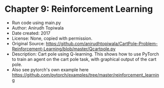 
# Chapter 9: Reinforcement Learning

* Run code using main.py
* Author: Anirudh Topiwala
* Date created: 2017
* License: None, copied with permission.
* Original Source: https://github.com/anirudhtopiwala/CartPole-Problem-Reinforcement-Learning/blob/master/Qcartpole.py
* Description: Cart pole using Q-learning. This shows how to use PyTorch to train an agent on the cart pole task, with graphical output of the cart pole.
* Also see pytorch's own  example here 
https://github.com/pytorch/examples/tree/master/reinforcement_learning
